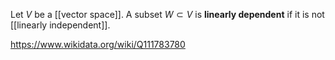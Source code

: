Let $V$ be a [[vector space]]. A subset $W \subset V$ is **linearly dependent** if it is not [[linearly independent]].

https://www.wikidata.org/wiki/Q111783780
